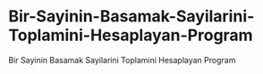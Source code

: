 # Bir-Sayinin-Basamak-Sayilarini-Toplamini-Hesaplayan-Program
Bir Sayinin Basamak Sayilarini Toplamini Hesaplayan Program
